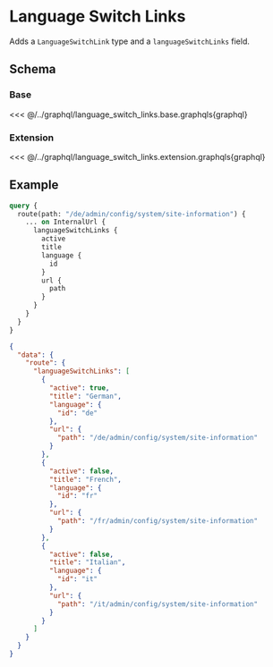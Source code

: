 # Language Switch Links

Adds a `LanguageSwitchLink` type and a `languageSwitchLinks` field.

## Schema

### Base

<<< @/../graphql/language_switch_links.base.graphqls{graphql}

### Extension

<<< @/../graphql/language_switch_links.extension.graphqls{graphql}

## Example

```graphql
query {
  route(path: "/de/admin/config/system/site-information") {
    ... on InternalUrl {
      languageSwitchLinks {
        active
        title
        language {
          id
        }
        url {
          path
        }
      }
    }
  }
}
```

```json
{
  "data": {
    "route": {
      "languageSwitchLinks": [
        {
          "active": true,
          "title": "German",
          "language": {
            "id": "de"
          },
          "url": {
            "path": "/de/admin/config/system/site-information"
          }
        },
        {
          "active": false,
          "title": "French",
          "language": {
            "id": "fr"
          },
          "url": {
            "path": "/fr/admin/config/system/site-information"
          }
        },
        {
          "active": false,
          "title": "Italian",
          "language": {
            "id": "it"
          },
          "url": {
            "path": "/it/admin/config/system/site-information"
          }
        }
      ]
    }
  }
}
```
